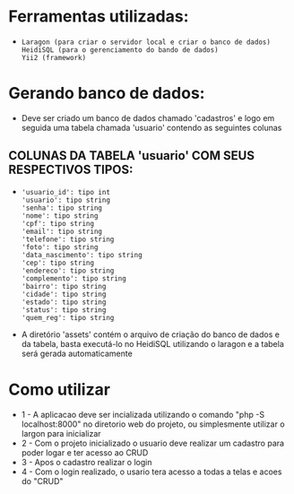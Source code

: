 # Ferramentas utilizadas:

-     Laragon (para criar o servidor local e criar o banco de dados)
      HeidiSQL (para o gerenciamento do bando de dados)
      Yii2 (framework)

# Gerando banco de dados:

- Deve ser criado um banco de dados chamado 'cadastros' e logo em seguida uma tabela chamada 'usuario' contendo as seguintes colunas

## COLUNAS DA TABELA 'usuario' COM SEUS RESPECTIVOS TIPOS:
-     'usuario_id': tipo int
      'usuario': tipo string
      'senha': tipo string
      'nome': tipo string
      'cpf': tipo string
      'email': tipo string
      'telefone': tipo string
      'foto': tipo string
      'data_nascimento': tipo string
      'cep': tipo string
      'endereco': tipo string
      'complemento': tipo string
      'bairro': tipo string
      'cidade': tipo string
      'estado': tipo string
      'status': tipo string
      'quem_reg': tipo string

- A diretório 'assets' contém o arquivo de criação do banco de dados e da tabela, basta executá-lo no HeidiSQL utilizando o laragon e a tabela será gerada automaticamente


# Como utilizar

- 1 - A aplicacao deve ser incializada utilizando o comando "php -S localhost:8000" no diretorio web do projeto, ou simplesmente utilizar o largon para inicializar
- 2 - Com o projeto inicializado o usuario deve realizar um cadastro para poder logar e ter acesso ao CRUD 
- 3 - Apos o cadastro realizar o login
- 4 - Com o login realizado, o usario tera acesso a todas a telas e acoes do "CRUD"
